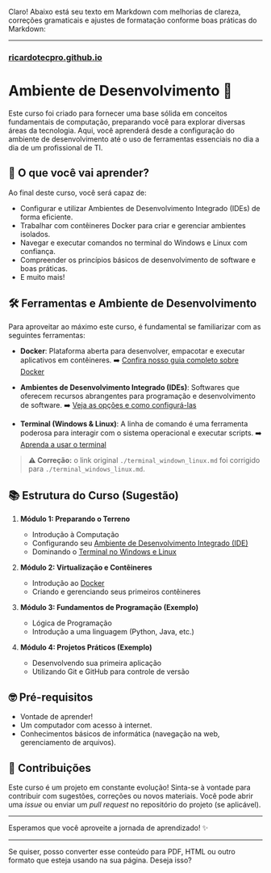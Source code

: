 Claro! Abaixo está seu texto em Markdown com melhorias de clareza, correções gramaticais e ajustes de formatação conforme boas práticas do Markdown:

---

### [ricardotecpro.github.io](https://ricardotecpro.github.io/)

# Ambiente de Desenvolvimento 🚀

Este curso foi criado para fornecer uma base sólida em conceitos fundamentais de computação, preparando você para explorar diversas áreas da tecnologia. Aqui, você aprenderá desde a configuração do ambiente de desenvolvimento até o uso de ferramentas essenciais no dia a dia de um profissional de TI.

## 🎯 O que você vai aprender?

Ao final deste curso, você será capaz de:

* Configurar e utilizar Ambientes de Desenvolvimento Integrado (IDEs) de forma eficiente.
* Trabalhar com contêineres Docker para criar e gerenciar ambientes isolados.
* Navegar e executar comandos no terminal do Windows e Linux com confiança.
* Compreender os princípios básicos de desenvolvimento de software e boas práticas.
* E muito mais!

## 🛠️ Ferramentas e Ambiente de Desenvolvimento

Para aproveitar ao máximo este curso, é fundamental se familiarizar com as seguintes ferramentas:

* **Docker**: Plataforma aberta para desenvolver, empacotar e executar aplicativos em contêineres.
  ➡️ [Confira nosso guia completo sobre Docker](./docker.md)

* **Ambientes de Desenvolvimento Integrado (IDEs)**: Softwares que oferecem recursos abrangentes para programação e desenvolvimento de software.
  ➡️ [Veja as opções e como configurá-las](./ides.md)

* **Terminal (Windows & Linux)**: A linha de comando é uma ferramenta poderosa para interagir com o sistema operacional e executar scripts.
  ➡️ [Aprenda a usar o terminal](./terminal_windows_linux.md)

> **⚠️ Correção:** o link original `./terminal_windown_linux.md` foi corrigido para `./terminal_windows_linux.md`.

## 📚 Estrutura do Curso (Sugestão)

1. **Módulo 1: Preparando o Terreno**

   * Introdução à Computação
   * Configurando seu [Ambiente de Desenvolvimento Integrado (IDE)](./ides.md)
   * Dominando o [Terminal no Windows e Linux](./terminal_windows_linux.md)

2. **Módulo 2: Virtualização e Contêineres**

   * Introdução ao [Docker](./docker.md)
   * Criando e gerenciando seus primeiros contêineres

3. **Módulo 3: Fundamentos de Programação (Exemplo)**

   * Lógica de Programação
   * Introdução a uma linguagem (Python, Java, etc.)

4. **Módulo 4: Projetos Práticos (Exemplo)**

   * Desenvolvendo sua primeira aplicação
   * Utilizando Git e GitHub para controle de versão

## 🤓 Pré-requisitos

* Vontade de aprender!
* Um computador com acesso à internet.
* Conhecimentos básicos de informática (navegação na web, gerenciamento de arquivos).

## 🤝 Contribuições

Este curso é um projeto em constante evolução! Sinta-se à vontade para contribuir com sugestões, correções ou novos materiais. Você pode abrir uma *issue* ou enviar um *pull request* no repositório do projeto (se aplicável).

---

Esperamos que você aproveite a jornada de aprendizado! ✨

---

Se quiser, posso converter esse conteúdo para PDF, HTML ou outro formato que esteja usando na sua página. Deseja isso?
